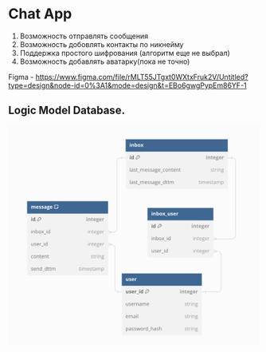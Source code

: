 # Chat App

1. Возможность отправлять сообщения
2. Возможность добовлять контакты по никнейму
3. Поддержка простого шифрования (алгоритм еще не выбрал)
4. Возможность добавлять аватарку(пока не точно)


Figma - https://www.figma.com/file/rMLT55JTgxt0WXtxFruk2V/Untitled?type=design&node-id=0%3A1&mode=design&t=EBo6gwgPypEm86YF-1

## Logic Model Database.
![Logic Model Database](server/docs/LogicModelDB.png)

